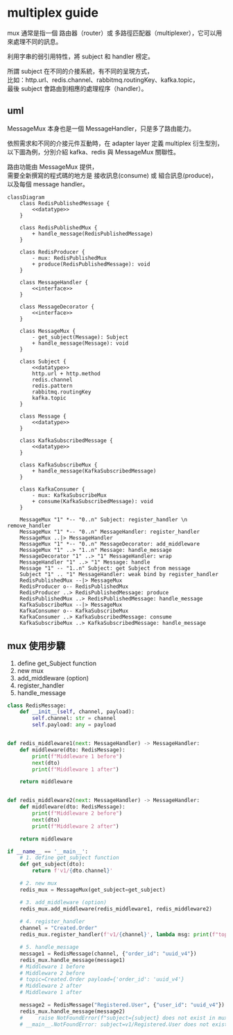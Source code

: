 # multiplex guide

mux 通常是指一個 路由器（router）或 多路徑匹配器（multiplexer），它可以用來處理不同的訊息。

利用字串的弱引用特性，將 subject 和 handler 榜定。

所謂 subject 在不同的介接系統，有不同的呈現方式，  
比如：http.url、redis.channel、rabbitmq.routingKey、kafka.topic，  
最後 subject 會路由到相應的處理程序（handler）。  

## uml 

MessageMux 本身也是一個 MessageHandler，只是多了路由能力。

依照需求和不同的介接元件互動時，在 adapter layer 定義 multiplex 衍生型別，  
以下圖為例，分別介紹 kafka、redis 與 MessageMux 關聯性。  

路由功能由 MessageMux 提供，  
需要全新撰寫的程式碼的地方是 接收訊息(consume) 或 組合訊息(produce)，  
以及每個 message handler。  

```mermaid
classDiagram
    class RedisPublishedMessage {
        <<datatype>>
    }

    class RedisPublishedMux {
        + handle_message(RedisPublishedMessage)
    }

    class RedisProducer {
        - mux: RedisPublishedMux
        + produce(RedisPublishedMessage): void
    }

    class MessageHandler {
        <<interface>>
    }

    class MessageDecorator {
        <<interface>>
    }

    class MessageMux {
        - get_subject(Message): Subject
        + handle_message(Message): void
    }

    class Subject {
        <<datatype>>
        http.url + http.method
        redis.channel
        redis.pattern
        rabbitmq.routingKey
        kafka.topic
    }

    class Message {
        <<datatype>>
    }

    class KafkaSubscribedMessage {
        <<datatype>>
    }

    class KafkaSubscribeMux {
        + handle_message(KafkaSubscribedMessage)
    }

    class KafkaConsumer {
        - mux: KafkaSubscribeMux
        + consume(KafkaSubscribedMessage): void
    }

    MessageMux "1" *-- "0..n" Subject: register_handler \n remove_handler
    MessageMux "1" *-- "0..n" MessageHandler: register_handler
    MessageMux ..|> MessageHandler
    MessageMux "1" *-- "0..n" MessageDecorator: add_middleware
    MessageMux "1" ..> "1..n" Message: handle_message
    MessageDecorator "1" ..> "1" MessageHandler: wrap
    MessageHandler "1" ..> "1" Message: handle
    Message "1" -- "1..n" Subject: get Subject from message
    Subject "1" .. "1" MessageHandler: weak bind by register_handler
    RedisPublishedMux --|> MessageMux
    RedisProducer o-- RedisPublishedMux
    RedisProducer ..> RedisPublishedMessage: produce
    RedisPublishedMux ..> RedisPublishedMessage: handle_message
    KafkaSubscribeMux --|> MessageMux
    KafkaConsumer o-- KafkaSubscribeMux
    KafkaConsumer ..> KafkaSubscribedMessage: consume
    KafkaSubscribeMux ..> KafkaSubscribedMessage: handle_message
```

## mux 使用步驟

1. define get_Subject function
2. new mux 
3. add_middleware (option)
4. register_handler
5. handle_message

```python
class RedisMessage:
    def __init__(self, channel, payload):
        self.channel: str = channel
        self.payload: any = payload


def redis_middleware1(next: MessageHandler) -> MessageHandler:
    def middleware(dto: RedisMessage):
        print(f"Middleware 1 before")
        next(dto)
        print(f"Middleware 1 after")

    return middleware


def redis_middleware2(next: MessageHandler) -> MessageHandler:
    def middleware(dto: RedisMessage):
        print(f"Middleware 2 before")
        next(dto)
        print(f"Middleware 2 after")

    return middleware

if __name__ == '__main__':
    # 1. define get_subject function
    def get_subject(dto):
        return f'v1/{dto.channel}'

    # 2. new mux
    redis_mux = MessageMux(get_subject=get_subject)

    # 3. add_middleware (option)
    redis_mux.add_middleware(redis_middleware1, redis_middleware2)
    
    # 4. register_handler
    channel = "Created.Order"
    redis_mux.register_handler(f'v1/{channel}', lambda msg: print(f"topic={msg.channel} payload={msg.payload}"))

    # 5. handle_message
    message1 = RedisMessage(channel, {"order_id": "uuid_v4"})
    redis_mux.handle_message(message1)
    # Middleware 1 before
    # Middleware 2 before
    # topic=Created.Order payload={'order_id': 'uuid_v4'}
    # Middleware 2 after
    # Middleware 1 after

    message2 = RedisMessage("Registered.User", {"user_id": "uuid_v4"})
    redis_mux.handle_message(message2)
    #     raise NotFoundError(f"subject={subject} does not exist in mux")
    # __main__.NotFoundError: subject=v1/Registered.User does not exist in mux
```
